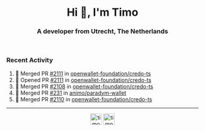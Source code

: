 <h1 align="center">Hi 👋, I'm Timo</h1>
<h3 align="center">A developer from Utrecht, The Netherlands</h3>
<br/>
<!-- https://github.com/rahuldkjain/github-profile-readme-generator --!>

<!--  <p align="left"><img src="https://github-readme-stats.vercel.app/api?username=timoglastra&show_icons=true&count_private=true&" alt="timoglastra" /></p> --!>

<!--
Github language stats
<p align="left"><img src="https://github-readme-stats.vercel.app/api/top-langs/?username=timoglastra&layout=compact" alt="timoglastra" /><p>
-->

<!-- Codestats language stats -->
<!-- <p align="left"><img src="https://codestats-readme.vercel.app/api/top-langs/?username=timoglastra&layout=compact&language_count=12" alt="timoglastra" /><p>    --!>
  
<h3>Recent Activity</h3>

<!--START_SECTION:activity-->
1. 🎉 Merged PR [#2111](https://github.com/openwallet-foundation/credo-ts/pull/2111) in [openwallet-foundation/credo-ts](https://github.com/openwallet-foundation/credo-ts)
2. 💪 Opened PR [#2111](https://github.com/openwallet-foundation/credo-ts/pull/2111) in [openwallet-foundation/credo-ts](https://github.com/openwallet-foundation/credo-ts)
3. 🎉 Merged PR [#2108](https://github.com/openwallet-foundation/credo-ts/pull/2108) in [openwallet-foundation/credo-ts](https://github.com/openwallet-foundation/credo-ts)
4. 🎉 Merged PR [#231](https://github.com/animo/paradym-wallet/pull/231) in [animo/paradym-wallet](https://github.com/animo/paradym-wallet)
5. 🎉 Merged PR [#2110](https://github.com/openwallet-foundation/credo-ts/pull/2110) in [openwallet-foundation/credo-ts](https://github.com/openwallet-foundation/credo-ts)
<!--END_SECTION:activity-->

---

<p align="center">
<a href="https://twitter.com/timoglastra" target="blank"><img align="center" src="https://cdn.jsdelivr.net/npm/simple-icons@3.0.1/icons/twitter.svg" alt="timoglastra" height="30" width="30" /></a>
<a href="https://linkedin.com/in/timoglastra" target="blank"><img align="center" src="https://cdn.jsdelivr.net/npm/simple-icons@3.0.1/icons/linkedin.svg" alt="timoglastra" height="30" width="30" /></a>
</p>



